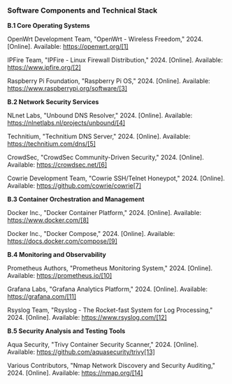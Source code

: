 ### Software Components and Technical Stack

**B.1 Core Operating Systems**

 OpenWrt Development Team, "OpenWrt - Wireless Freedom," 2024. [Online]. Available: https://openwrt.org/[1]

 IPFire Team, "IPFire - Linux Firewall Distribution," 2024. [Online]. Available: https://www.ipfire.org/[2]

 Raspberry Pi Foundation, "Raspberry Pi OS," 2024. [Online]. Available: https://www.raspberrypi.org/software/[3]

**B.2 Network Security Services**

 NLnet Labs, "Unbound DNS Resolver," 2024. [Online]. Available: https://nlnetlabs.nl/projects/unbound/[4]

 Technitium, "Technitium DNS Server," 2024. [Online]. Available: https://technitium.com/dns/[5]

 CrowdSec, "CrowdSec Community-Driven Security," 2024. [Online]. Available: https://crowdsec.net/[6]

 Cowrie Development Team, "Cowrie SSH/Telnet Honeypot," 2024. [Online]. Available: https://github.com/cowrie/cowrie[7]

**B.3 Container Orchestration and Management**

 Docker Inc., "Docker Container Platform," 2024. [Online]. Available: https://www.docker.com/[8]

 Docker Inc., "Docker Compose," 2024. [Online]. Available: https://docs.docker.com/compose/[9]

**B.4 Monitoring and Observability**

 Prometheus Authors, "Prometheus Monitoring System," 2024. [Online]. Available: https://prometheus.io/[10]

 Grafana Labs, "Grafana Analytics Platform," 2024. [Online]. Available: https://grafana.com/[11]

 Rsyslog Team, "Rsyslog - The Rocket-fast System for Log Processing," 2024. [Online]. Available: https://www.rsyslog.com/[12]

**B.5 Security Analysis and Testing Tools**

 Aqua Security, "Trivy Container Security Scanner," 2024. [Online]. Available: https://github.com/aquasecurity/trivy[13]

 Various Contributors, "Nmap Network Discovery and Security Auditing," 2024. [Online]. Available: https://nmap.org/[14]